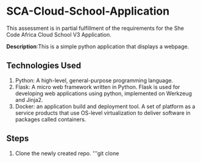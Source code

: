 # SCA-Cloud-School-Application
This assessment is in partial fulfillment of the requirements for the She Code Africa Cloud School V3 Application.

**Description**:This is a simple python application that displays a webpage.

## Technologies Used
1. Python: A high-level, general-purpose programming language.
2. Flask: A micro web framework written in Python. Flask is used for developing web applications using python, implemented on Werkzeug and Jinja2.
3. Docker: an application build and deployment tool. A set of platform as a service products that use OS-level virtualization to deliver software in packages called containers.

## Steps 
1. Clone the newly created repo. '''git clone 
